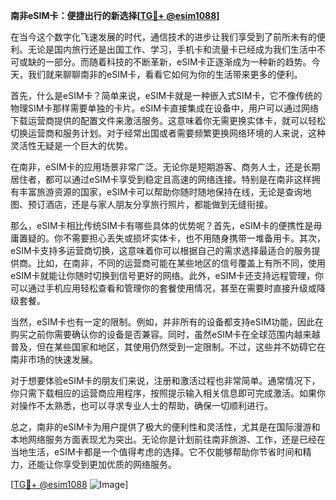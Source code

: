 **南非eSIM卡：便捷出行的新选择[[TG💪+ @esim1088](https://t.me/s/esim1088)]**

在当今这个数字化飞速发展的时代，通信技术的进步让我们享受到了前所未有的便利。无论是国内旅行还是出国工作、学习，手机卡和流量卡已经成为我们生活中不可或缺的一部分。而随着科技的不断革新，eSIM卡正逐渐成为一种新的趋势。今天，我们就来聊聊南非的eSIM卡，看看它如何为你的生活带来更多的便利。

首先，什么是eSIM卡？简单来说，eSIM卡就是一种嵌入式SIM卡，它不像传统的物理SIM卡那样需要单独的卡片。eSIM卡直接集成在设备中，用户可以通过网络下载运营商提供的配置文件来激活服务。这意味着你无需更换实体卡，就可以轻松切换运营商和服务计划。对于经常出国或者需要频繁更换网络环境的人来说，这种灵活性无疑是一个巨大的优势。

在南非，eSIM卡的应用场景非常广泛。无论你是短期游客、商务人士，还是长期居住者，都可以通过eSIM卡享受到稳定且高速的网络连接。特别是在南非这样拥有丰富旅游资源的国家，eSIM卡可以帮助你随时随地保持在线，无论是查询地图、预订酒店，还是与家人朋友分享旅行照片，都能做到无缝衔接。

那么，eSIM卡相比传统SIM卡有哪些具体的优势呢？首先，eSIM卡的便携性是毋庸置疑的。你不需要担心丢失或损坏实体卡，也不用随身携带一堆备用卡。其次，eSIM卡支持多运营商切换，这意味着你可以根据自己的需求选择最适合的服务提供商。比如，在南非，不同的运营商可能在某些地区的信号覆盖上有所不同，使用eSIM卡就能让你随时切换到信号更好的网络。此外，eSIM卡还支持远程管理，你可以通过手机应用轻松查看和管理你的套餐使用情况，甚至在需要时直接升级或降级套餐。

当然，eSIM卡也有一定的限制。例如，并非所有的设备都支持eSIM功能，因此在购买之前你需要确认你的设备是否兼容。同时，虽然eSIM卡在全球范围内越来越普及，但在某些国家和地区，其使用仍然受到一定限制。不过，这些并不妨碍它在南非市场的快速发展。

对于想要体验eSIM卡的朋友们来说，注册和激活过程也非常简单。通常情况下，你只需下载相应的运营商应用程序，按照提示输入相关信息即可完成激活。如果你对操作不太熟悉，也可以寻求专业人士的帮助，确保一切顺利进行。

总之，南非的eSIM卡为用户提供了极大的便利性和灵活性，尤其是在国际漫游和本地网络服务方面表现尤为突出。无论你是计划前往南非旅游、工作，还是已经在当地生活，eSIM卡都是一个值得考虑的选择。它不仅能够帮助你节省时间和精力，还能让你享受到更加优质的网络服务。

[[TG💪+ @esim1088](https://t.me/s/esim1088) ![Image](https://i.postimg.cc/4NQfJmqS/Snipaste-2025-05-13-00-14-12.png)]